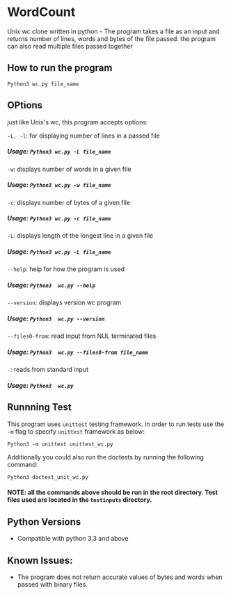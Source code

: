 # WordCount
Unix wc clone written in python - The program takes a file as an input and returns number of lines, words and bytes of the file passed. the program can also read multiple files passed together


## How to run the program

`Python3 wc.py file_name`

## OPtions
just like Unix's wc, this program accepts options:

`-L, -l`: for displaying number of lines in a passed file

##### Usage: `Python3 wc.py -L file_name`

`-w`: displays number of words in a given file

##### Usage: `Python3 wc.py -w file_name`

`-c`: displays number of bytes of a given file

##### Usage: `Python3 wc.py -c file_name`

`-L`: displays length of the longest line in a given file

##### Usage: `Python3 wc.py -L file_name`

`--help`: help for how the program is used

##### Usage: `Python3  wc.py --help`

`--version`: displays version wc program

##### Usage: `Python3  wc.py --version`

`--files0-from`: read input from NUL terminated files

##### Usage: `Python3  wc.py --files0-from file_name`

`-`: reads from standard input

##### Usage: `Python3  wc.py`



## Runnning Test

This program uses `unittest` testing framework. in order to run tests use the `-m` flag to specify `unittest` framework as below:

`Python3 -m unittest unittest_wc.py`

Additionally you could also run the doctests by running the following command:

`Python3 doctest_unit_wc.py`

#### NOTE: all the commands above should be run in the root directory. Test files used are located in the `testinputs` directory.

## Python Versions

- Compatible with python 3.3 and above 

## Known Issues:

- The program does not return accurate values of bytes and words when passed with binary files.

